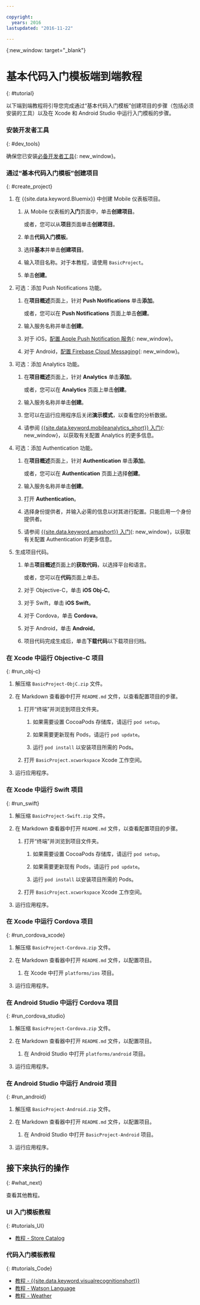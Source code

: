 ```yaml
---

copyright:
  years: 2016
lastupdated: "2016-11-22"

---
```

{:new_window: target="_blank"}

# 基本代码入门模板端到端教程
{: #tutorial}

以下端到端教程将引导您完成通过“基本代码入门模板”创建项目的步骤（包括必须安装的工具）以及在 Xcode 和 Android Studio 中运行入门模板的步骤。


### 安装开发者工具
{: #dev_tools}

确保您已安装[必备开发者工具](get_code.html#prereq-dev-tools){: new_window}。


### 通过“基本代码入门模板”创建项目
{: #create_project}

1. 在 {{site.data.keyword.Bluemix}} 中创建 Mobile 仪表板项目。

   1. 从 Mobile 仪表板的**入门**页面中，单击**创建项目**。

      或者，您可以从**项目**页面单击**创建项目**。

   2. 单击**代码入门模板**。

   3. 选择**基本**并单击**创建项目**。

   4. 输入项目名称。对于本教程，请使用 `BasicProject`。
   
   5. 单击**创建**。

2. 可选：添加 Push Notifications 功能。

   1. 在**项目概述**页面上，针对 **Push Notifications** 单击**添加**。

      或者，您可以在 **Push Notifications** 页面上单击**创建**。

   2. 输入服务名称并单击**创建**。

   3. 对于 iOS，[配置 Apple Push Notification 服务](/docs/services/mobilepush/t_push_provider_ios.html){: new_window}。

   4. 对于 Android，[配置 Firebase Cloud Messaging](/docs/services/mobilepush/t_push_provider_android.html){: new_window}。
   
3. 可选：添加 Analytics 功能。

   1. 在**项目概述**页面上，针对 **Analytics** 单击**添加**。

      或者，您可以在 **Analytics** 页面上单击**创建**。

   2. 输入服务名称并单击**创建**。
   
   3. 您可以在运行应用程序后关闭**演示模式**，以查看您的分析数据。
   
   4. 请参阅 [{{site.data.keyword.mobileanalytics_short}} 入门](/docs/services/mobileanalytics/index.html){: new_window}，以获取有关配置 Analytics 的更多信息。
  
4. 可选：添加 Authentication 功能。

   1. 在**项目概述**页面上，针对 **Authentication** 单击**添加**。

      或者，您可以在 **Authentication** 页面上选择**创建**。

   2. 输入服务名称并单击**创建**。
   
   3. 打开 **Authentication**。
   
   4. 选择身份提供者，并输入必需的信息以对其进行配置。只能启用一个身份提供者。

   5. 请参阅 [{{site.data.keyword.amashort}} 入门](/docs/services/mobileaccess/index.html){: new_window}，以获取有关配置 Authentication 的更多信息。

5. 生成项目代码。

   1. 单击**项目概述**页面上的**获取代码**，以选择平台和语言。
   
      或者，您可以在**代码**页面上单击。
      
   2. 对于 Objective-C，单击 **iOS Obj-C**。

   3. 对于 Swift，单击 **iOS Swift**。
   
   4. 对于 Cordova，单击 **Cordova**。

   5. 对于 Android，单击 **Android**。
   
   6. 项目代码完成生成后，单击**下载代码**以下载项目归档。


### 在 Xcode 中运行 Objective-C 项目
{: #run_obj-c}

1. 解压缩 `BasicProject-ObjC.zip` 文件。

2. 在 Markdown 查看器中打开 `README.md` 文件，以查看配置项目的步骤。

   1. 打开“终端”并浏览到项目文件夹。
   
      1. 如果需要设置 CocoaPods 存储库，请运行 `pod setup`。
      
      2. 如果需要更新现有 Pods，请运行 `pod update`。
      
      3. 运行 `pod install` 以安装项目所需的 Pods。
      
   2. 打开 `BasicProject.xcworkspace` Xcode 工作空间。
      
3. 运行应用程序。


### 在 Xcode 中运行 Swift 项目
{: #run_swift}

1. 解压缩 `BasicProject-Swift.zip` 文件。

2. 在 Markdown 查看器中打开 `README.md` 文件，以查看配置项目的步骤。

   1. 打开“终端”并浏览到项目文件夹。
   
      1. 如果需要设置 CocoaPods 存储库，请运行 `pod setup`。
      
      2. 如果需要更新现有 Pods，请运行 `pod update`。
      
      3. 运行 `pod install` 以安装项目所需的 Pods。
      
   3. 打开 `BasicProject.xcworkspace` Xcode 工作空间。
      
3. 运行应用程序。


### 在 Xcode 中运行 Cordova 项目
{: #run_cordova_xcode}

1. 解压缩 `BasicProject-Cordova.zip` 文件。

2. 在 Markdown 查看器中打开 `README.md` 文件，以配置项目。

   1. 在 Xcode 中打开 `platforms/ios` 项目。
      
3. 运行应用程序。


### 在 Android Studio 中运行 Cordova 项目
{: #run_cordova_studio}

1. 解压缩 `BasicProject-Cordova.zip` 文件。

2. 在 Markdown 查看器中打开 `README.md` 文件，以配置项目。

   1. 在 Android Studio 中打开 `platforms/android` 项目。
      
3. 运行应用程序。


### 在 Android Studio 中运行 Android 项目
{: #run_android}

1. 解压缩 `BasicProject-Android.zip` 文件。

2. 在 Markdown 查看器中打开 `README.md` 文件，以配置项目。

   1. 在 Android Studio 中打开 `BasicProject-Android` 项目。
      
3. 运行应用程序。


## 接下来执行的操作
{: #what_next}

查看其他教程。


### UI 入门模板教程
{: #tutorials_UI}

* [教程 - Store Catalog](tutorial_store_catalog.html)


### 代码入门模板教程
{: #tutorials_Code}

* [教程 - {{site.data.keyword.visualrecognitionshort}}](tutorial_visual_recognition.html)
* [教程 - Watson Language](tutorial_watson_language.html)
* [教程 - Weather](tutorial_weather.html)

